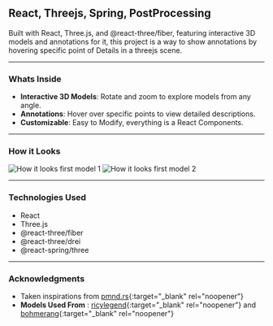 ## React, Threejs, Spring, PostProcessing

Built with React, Three.js, and @react-three/fiber, featuring interactive 3D models and annotations for it, this project is a way to show annotations
by hovering specific point of Details in a threejs scene.

----

### Whats Inside

* **Interactive 3D Models**: Rotate and zoom to explore models from any angle.
* **Annotations**: Hover over specific points to view detailed descriptions.
* **Customizable**: Easy to Modify, everything is a React Components.

----

### How it Looks

![How it looks first model 1](https://i.ibb.co/7ysyvTS/threejsannotations01.png)
![How it looks first model 2](https://i.ibb.co/Jmj0YTR/threejsannotations02.png)

----

### Technologies Used

* React
* Three.js
* @react-three/fiber
* @react-three/drei
* @react-spring/three

----

### Acknowledgments

* Taken inspirations from [pmnd.rs](https://r3f.docs.pmnd.rs/getting-started/examples){:target="_blank" rel="noopener"}
* **Models Used From** : [ricylegend](https://sketchfab.com/3d-models/2021-bmw-m4-competition-d3f07b471d9f4a2c9a2acf79d88a3645){:target="_blank" rel="noopener"} and [bohmerang](https://sketchfab.com/3d-models/f-35-lightning-ii-fighter-jet-free-b1ab1c0090e34b0fbfe667e706023e6d){:target="_blank" rel="noopener"}


